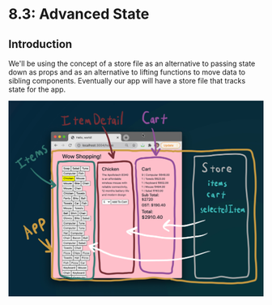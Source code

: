 # 8.3: Advanced State

## Introduction

We'll be using the concept of a store file as an alternative to passing state down as props and as an alternative to lifting functions to move data to sibling components. Eventually our app will have a store file that tracks state for the app.

![](../../.gitbook/assets/shopping-reducer.jpg)

